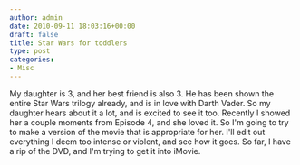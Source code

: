 ```yaml
---
author: admin
date: 2010-09-11 18:03:16+00:00
draft: false
title: Star Wars for toddlers
type: post
categories:
- Misc
---
```


My daughter is 3, and her best friend is also 3. He has been shown the entire Star Wars trilogy already, and is in love with Darth Vader. So my daughter hears about it a lot, and is excited to see it too. Recently I showed her a couple moments from Episode 4, and she loved it. So I'm going to try to make a version of the movie that is appropriate for her. I'll edit out everything I deem too intense or violent, and see how it goes. So far, I have a rip of the DVD, and I'm trying to get it into iMovie.
